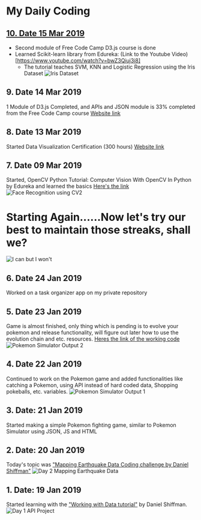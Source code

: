 # My Daily Coding

## [10. Date 15 Mar 2019](https://github.com/narenbakshi97/daily_coding/tree/master/day%2010)
* Second module of Free Code Camp D3.js course is done
* Learned Scikit-learn library from Edureka: (Link to the Youtube Video)[https://www.youtube.com/watch?v=bwZ3Qiuj3i8]
  * The tutorial teaches SVM, KNN and Logistic Regression using the Iris Dataset
  ![Iris Dataset](https://s3.amazonaws.com/assets.datacamp.com/blog_assets/Machine+Learning+R/iris-machinelearning.png)
## 9. Date 14 Mar 2019
1 Module of D3.js Completed, and APIs and JSON module is 33% completed from the Free Code Camp course
[Website link](https://learn.freecodecamp.org/data-visualization/data-visualization-with-d3)

## 8. Date 13 Mar 2019
Started Data Visualization Certification (300 hours)
[Website link](https://learn.freecodecamp.org/data-visualization/data-visualization-with-d3)

## 7. Date 09 Mar 2019
Started, OpenCV Python Tutorial: Computer Vision With OpenCV In Python by Edureka and learned the basics
[Here's the link](https://www.edureka.co/blog/python-opencv-tutorial/)
![Face Recognition using CV2](https://i.imgur.com/OH1cS1z.jpg)

# Starting Again......Now let's try our best to maintain those streaks, shall we?
![I can but I won't](https://i.imgur.com/gRahCs0.jpg)

## 6. Date 24 Jan 2019
Worked on a task organizer app on my private repository

## 5. Date 23 Jan 2019
Game is almost finished, only thing which is pending is to evolve your pokemon and release functionality, will figure out later how to use the evolution chain  and etc. resources.
[Heres the link of the working code](https://pokemonsimulator.000webhostapp.com/)
![Pokemon Simulator Output 2](https://i.imgur.com/IkBeShp.gif)

## 4. Date 22 Jan 2019
Continued to work on the Pokemon game and added functionalities like catching a Pokemon, using API instead of hard coded data, Shopping pokeballs, etc. variables.
![Pokemon Simulator Output 1](https://i.imgur.com/wXd8kk0.gif)


## 3. Date: 21 Jan 2019
Started making a simple Pokemon fighting game, similar to Pokemon Simulator using JSON, JS and HTML

## 2. Date: 20 Jan 2019
Today's topic was ["Mapping Earthquake Data Coding challenge by Daniel Shiffman"](https://thecodingtrain.com/CodingChallenges/057-mapping-earthquake-data)
![Day 2 Mapping Earthquake Data](https://i.imgur.com/0StMujh.jpg)

## 1. Date: 19 Jan 2019
Started learning with the ["Working with Data tutorial"](https://thecodingtrain.com/Tutorials/10-working-with-data) by Daniel Shiffman.
![Day 1 API Project](https://i.imgur.com/HZlJyuR.png)
